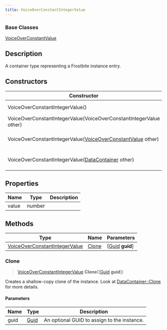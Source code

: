 ```yaml
---
title: VoiceOverConstantIntegerValue
---
```

### Base Classes

[VoiceOverConstantValue](/vext/ref/fb/voiceoverconstantvalue/)

## Description

A container type representing a Frostbite instance entry.

## Constructors

| Constructor                                                                              | Description                                                                                                                                       |
| ---------------------------------------------------------------------------------------- | ------------------------------------------------------------------------------------------------------------------------------------------------- |
| VoiceOverConstantIntegerValue()                                                          | Create a new instance of this container type.                                                                                                     |
| VoiceOverConstantIntegerValue(VoiceOverConstantIntegerValue other)                       | Create a reference copy of an instance of the same type.                                                                                          |
| VoiceOverConstantIntegerValue([VoiceOverConstantValue](/vext/ref/fb/voiceoverconstantvalue/) other)    | Upcast an instance of type [VoiceOverConstantValue](/vext/ref/fb/voiceoverconstantvalue/) to [VoiceOverConstantIntegerValue](/vext/ref/fb/voiceoverconstantintegervalue/).    |
| VoiceOverConstantIntegerValue([DataContainer](/vext/ref/shared/class/datacontainer) other) | Upcast an instance of type [DataContainer](/vext/ref/shared/class/datacontainer) to [VoiceOverConstantIntegerValue](/vext/ref/fb/voiceoverconstantintegervalue/). |

## Properties

| Name  | Type   | Description |
| ----- | ------ | ----------- |
| value | number |             |

## Methods

| Type                                                           | Name            | Parameters                                     |
| -------------------------------------------------------------- | --------------- | ---------------------------------------------- |
| [VoiceOverConstantIntegerValue](/vext/ref/fb/voiceoverconstantintegervalue/) | [Clone](#clone) | \[[Guid](/vext/ref/shared/class/guid) **guid**\] |

### Clone

> [VoiceOverConstantIntegerValue](/vext/ref/fb/voiceoverconstantintegervalue/) **Clone**(\[[Guid](/vext/ref/shared/class/guid) **guid**\])

Creates a shallow-copy clone of the instance. Look at [DataContainer::Clone](/vext/ref/shared/class/datacontainer#clone) for more details.

#### Parameters

| Name | Type         | Description                                 |
| ---- | ------------ | ------------------------------------------- |
| guid | [Guid](/vext/ref/shared/class/guid/) | An optional GUID to assign to the instance. |
